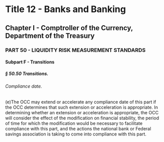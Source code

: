 
# Title 12 - Banks and Banking
## Chapter I - Comptroller of the Currency, Department of the Treasury
### PART 50 - LIQUIDITY RISK MEASUREMENT STANDARDS
#### Subpart F - Transitions
##### § 50.50 Transitions.
###### Compliance date.

(e)The OCC may extend or accelerate any compliance date of this part if the OCC determines that such extension or acceleration is appropriate. In determining whether an extension or acceleration is appropriate, the OCC will consider the effect of the modification on financial stability, the period of time for which the modification would be necessary to facilitate compliance with this part, and the actions the national bank or Federal savings association is taking to come into compliance with this part.
